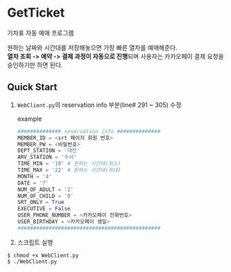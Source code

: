 # GetTicket
기차표 자동 예매 프로그램

원하는 날짜와 시간대를 저장해놓으면 가장 빠른 열차를 예매해준다.     
**열차 조회 -> 예약 -> 결제 과정이 자동으로 진행**되며 사용자는 카카오페이 결제 요청을 승인하기만 하면 된다.

## Quick Start

1. `WebClient.py`의 reservation info 부분(line# 291 ~ 305) 수정

    example

    ```python
    ############## reservation info ##############
    MEMBER_ID = <srt 페이지 회원 번호>           
    MEMBER_PW = <비밀번호>                       
    DEPT_STATION = '대전'                        
    ARV_STATION = '수서'                         
    TIME_MIN = '10' # 원하는 시간대(최소)
    TIME_MAX = '22' # 원하는 시간대(최대)                         
    MONTH = '4'                                  
    DATE = '7'                                   
    NUM_OF_ADULT = '2'                          
    NUM_OF_CHILD = '0'                          
    SRT_ONLY = True                            
    EXECUTIVE = False                           
    USER_PHONE_NUMBER = <카카오페이 전화번호>   
    USER_BIRTHDAY = <카카오페이 생일>            
    ##############################################
    ```

2. 스크립트 실행
```shell
$ chmod +x WebClient.py
$ ./WebClient.py
```
